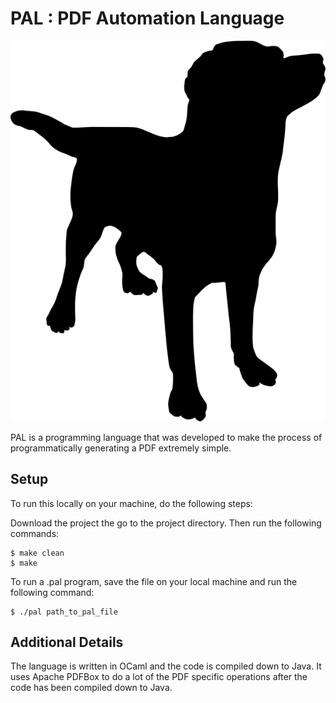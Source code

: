 PAL : PDF Automation Language
==============================

![PAL Mascot](images/pal.png)

PAL is a programming language that was developed to make the process of programmatically generating a PDF extremely simple.

Setup
------

To run this locally on your machine, do the following steps:

Download the project the go to the project directory. Then run the following commands:

```
$ make clean
$ make
```

To run a .pal program, save the file on your local machine and run the following command:

```
$ ./pal path_to_pal_file
```

Additional Details
-------------------

The language is written in OCaml and the code is compiled down to Java. It uses Apache PDFBox to do a lot of the PDF specific operations after the code has been compiled down to Java.
